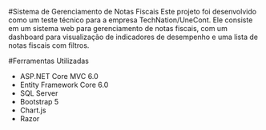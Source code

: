 #Sistema de Gerenciamento de Notas Fiscais
Este projeto foi desenvolvido como um teste técnico para a empresa TechNation/UneCont. Ele consiste em um sistema web para gerenciamento de notas fiscais, com um dashboard para visualização de indicadores de desempenho e uma lista de notas fiscais com filtros.

#Ferramentas Utilizadas
- ASP.NET Core MVC 6.0
- Entity Framework Core 6.0
- SQL Server
- Bootstrap 5
- Chart.js
- Razor
